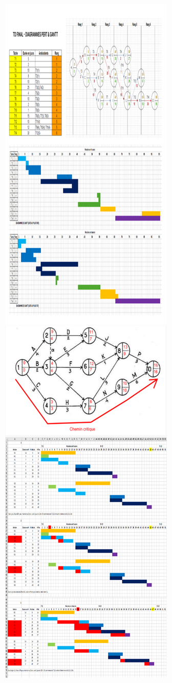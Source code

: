 <img align="center" src="./TdFinal_Diagrammes_Pert&Gantt_AFPA.png" width="800" height="1000" />

<img align="center" src="./Ex3_PERT.PNG" width="600" height="350" />

<img align="center" src="./Ex6_P1_GANTT.PNG" width="800" height="500" />

<img align="center" src="./Ex6_P2_GANTT.PNG" width="800" height="250" />
